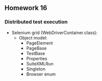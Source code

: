 ## Homework 16
### Distributed test execution
- Selenium grid (WebDriverContainer.class):
  - Object model: 
    - PageElement
    - PageBase
    - TestBase
    - Properties
    - SuiteXMLRun
    - Singleton
    - Browser enum